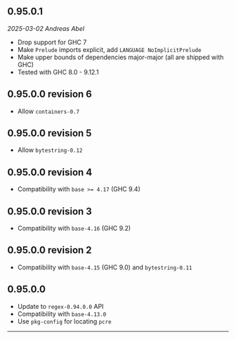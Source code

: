 ## 0.95.0.1

_2025-03-02 Andreas Abel_

- Drop support for GHC 7
- Make `Prelude` imports explicit, add `LANGUAGE NoImplicitPrelude`
- Make upper bounds of dependencies major-major (all are shipped with GHC)
- Tested with GHC 8.0 - 9.12.1

## 0.95.0.0 revision 6

- Allow `containers-0.7`

## 0.95.0.0 revision 5

- Allow `bytestring-0.12`

## 0.95.0.0 revision 4

- Compatibility with `base >= 4.17` (GHC 9.4)

## 0.95.0.0 revision 3

- Compatibility with `base-4.16` (GHC 9.2)

## 0.95.0.0 revision 2

- Compatibility with `base-4.15` (GHC 9.0) and `bytestring-0.11`

## 0.95.0.0

- Update to `regex-0.94.0.0` API
- Compatibility with `base-4.13.0`
- Use `pkg-config` for locating `pcre`

----
